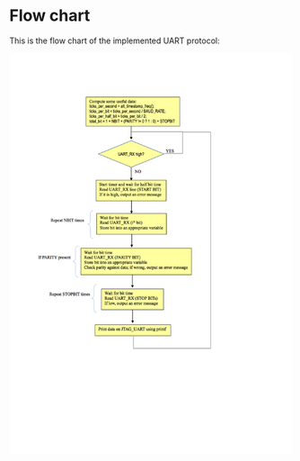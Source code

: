 # Flow chart
This is the flow chart of the implemented UART protocol:

![alt text](https://github.com/ChristianPalmiero/UART-protocol/blob/master/Flow_chart.jpg)

